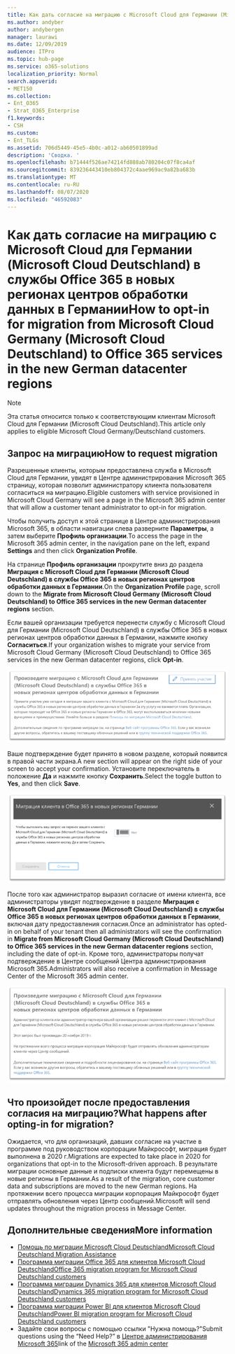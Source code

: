 ```yaml
---
title: Как дать согласие на миграцию с Microsoft Cloud для Германии (Microsoft Cloud Deutschland) в службы Office 365 в новых регионах центров обработки данных в Германии
ms.author: andyber
author: andybergen
manager: laurawi
ms.date: 12/09/2019
audience: ITPro
ms.topic: hub-page
ms.service: o365-solutions
localization_priority: Normal
search.appverid:
- MET150
ms.collection:
- Ent_O365
- Strat_O365_Enterprise
f1.keywords:
- CSH
ms.custom:
- Ent_TLGs
ms.assetid: 706d5449-45e5-4b0c-a012-ab60501899ad
description: 'Сводка. '
ms.openlocfilehash: b71444f526ae74214fd888ab780204c07f8ca4af
ms.sourcegitcommit: 839236443410eb804372c4aae969ac9a82ba683b
ms.translationtype: MT
ms.contentlocale: ru-RU
ms.lasthandoff: 08/07/2020
ms.locfileid: "46592083"
---
```

# <a name="how-to-opt-in-for-migration-from-microsoft-cloud-germany-microsoft-cloud-deutschland-to-office-365-services-in-the-new-german-datacenter-regions"></a><span data-ttu-id="1e368-103">Как дать согласие на миграцию с Microsoft Cloud для Германии (Microsoft Cloud Deutschland) в службы Office 365 в новых регионах центров обработки данных в Германии</span><span class="sxs-lookup"><span data-stu-id="1e368-103">How to opt-in for migration from Microsoft Cloud Germany (Microsoft Cloud Deutschland) to Office 365 services in the new German datacenter regions</span></span>

>[!Note]
><span data-ttu-id="1e368-104">Эта статья относится только к соответствующим клиентам Microsoft Cloud для Германии (Microsoft Cloud Deutschland).</span><span class="sxs-lookup"><span data-stu-id="1e368-104">This article only applies to eligible Microsoft Cloud Germany/Deutschland customers.</span></span>
>

## <a name="how-to-request-migration"></a><span data-ttu-id="1e368-105">Запрос на миграцию</span><span class="sxs-lookup"><span data-stu-id="1e368-105">How to request migration</span></span>

<span data-ttu-id="1e368-106">Разрешенные клиенты, которым предоставлена служба в Microsoft Cloud для Германии, увидят в Центре администрирования Microsoft 365 страницу, которая позволит администратору клиента пользователя согласиться на миграцию.</span><span class="sxs-lookup"><span data-stu-id="1e368-106">Eligible customers with service provisioned in Microsoft Cloud Germany will see a page in the Microsoft 365 admin center that will allow a customer tenant administrator to opt-in for migration.</span></span>

<span data-ttu-id="1e368-107">Чтобы получить доступ к этой странице в Центре администрирования Microsoft 365, в области навигации слева разверните **Параметры**, а затем выберите **Профиль организации**.</span><span class="sxs-lookup"><span data-stu-id="1e368-107">To access the page in the Microsoft 365 admin center, in the navigation pane on the left, expand **Settings** and then click **Organization Profile**.</span></span>

<span data-ttu-id="1e368-108">На странице **Профиль организации** прокрутите вниз до раздела **Миграция с Microsoft Cloud для Германии (Microsoft Cloud Deutschland) в службы Office 365 в новых регионах центров обработки данных в Германии**.</span><span class="sxs-lookup"><span data-stu-id="1e368-108">On the **Organization Profile** page, scroll down to the **Migrate from Microsoft Cloud Germany (Microsoft Cloud Deutschland) to Office 365 services in the new German datacenter regions** section.</span></span>

<span data-ttu-id="1e368-109">Если вашей организации требуется перенести службу с Microsoft Cloud для Германии (Microsoft Cloud Deutschland) в службы Office 365 в новых регионах центров обработки данных в Германии, нажмите кнопку **Согласиться**.</span><span class="sxs-lookup"><span data-stu-id="1e368-109">If your organization wishes to migrate your service from Microsoft Cloud Germany (Microsoft Cloud Deutschland) to Office 365 services in the new German datacenter regions, click **Opt-in**.</span></span>
 
![Предоставление согласия](./media/ms-cloud-germany-migration-opt-in/tenant-migration.png)

<span data-ttu-id="1e368-111">Ваше подтверждение будет принято в новом разделе, который появится в правой части экрана.</span><span class="sxs-lookup"><span data-stu-id="1e368-111">A new section will appear on the right side of your screen to accept your confirmation.</span></span> <span data-ttu-id="1e368-112">Установите переключатель в положение **Да** и нажмите кнопку **Сохранить**.</span><span class="sxs-lookup"><span data-stu-id="1e368-112">Select the toggle button to **Yes**, and then click **Save**.</span></span>
 
![Принятие согласия](./media/ms-cloud-germany-migration-opt-in/tenant-migration-new-regions.png)

<span data-ttu-id="1e368-114">После того как администратор выразил согласие от имени клиента, все администраторы увидят подтверждение в разделе **Миграция с Microsoft Cloud для Германии (Microsoft Cloud Deutschland) в службы Office 365 в новых регионах центров обработки данных в Германии**, включая дату предоставления согласия.</span><span class="sxs-lookup"><span data-stu-id="1e368-114">Once an administrator has opted-in on behalf of your tenant then all administrators will see the confirmation in **Migrate from Microsoft Cloud Germany (Microsoft Cloud Deutschland) to Office 365 services in the new German datacenter regions** section, including the date of opt-in.</span></span> <span data-ttu-id="1e368-115">Кроме того, администраторы получат подтверждение в Центре сообщений Центра администрирования Microsoft 365.</span><span class="sxs-lookup"><span data-stu-id="1e368-115">Administrators will also receive a confirmation in Message Center of the Microsoft 365 admin center.</span></span> 
 
![Подтверждение согласия](./media/ms-cloud-germany-migration-opt-in/tenant-migration2.png)

## <a name="what-happens-after-opting-in-for-migration"></a><span data-ttu-id="1e368-117">Что произойдет после предоставления согласия на миграцию?</span><span class="sxs-lookup"><span data-stu-id="1e368-117">What happens after opting-in for migration?</span></span>

<span data-ttu-id="1e368-118">Ожидается, что для организаций, давших согласие на участие в программе под руководством корпорации Майкрософт, миграция будет выполнена в 2020 г.</span><span class="sxs-lookup"><span data-stu-id="1e368-118">Migrations are expected to take place in 2020 for organizations that opt-in to the Microsoft-driven approach.</span></span>  <span data-ttu-id="1e368-119">В результате миграции основные данные и подписки клиента будут перемещены в новые регионы в Германии.</span><span class="sxs-lookup"><span data-stu-id="1e368-119">As a result of the migration, core customer data and subscriptions are moved to the new German regions.</span></span>  <span data-ttu-id="1e368-120">На протяжении всего процесса миграции корпорация Майкрософт будет отправлять обновления через Центр сообщений.</span><span class="sxs-lookup"><span data-stu-id="1e368-120">Microsoft will send updates throughout the migration process in Message Center.</span></span>

## <a name="more-information"></a><span data-ttu-id="1e368-121">Дополнительные сведения</span><span class="sxs-lookup"><span data-stu-id="1e368-121">More information</span></span>

- [<span data-ttu-id="1e368-122">Помощь по миграции Microsoft Cloud Deutschland</span><span class="sxs-lookup"><span data-stu-id="1e368-122">Microsoft Cloud Deutschland Migration Assistance</span></span>](https://aka.ms/germanymigrateassist)
- [<span data-ttu-id="1e368-123">Программа миграции Office 365 для клиентов Microsoft Cloud Deutschland</span><span class="sxs-lookup"><span data-stu-id="1e368-123">Office 365 migration program for Microsoft Cloud Deutschland customers</span></span>](https://aka.ms/office365germanymove)
- [<span data-ttu-id="1e368-124">Программа миграции Dynamics 365 для клиентов Microsoft Cloud Deutschland</span><span class="sxs-lookup"><span data-stu-id="1e368-124">Dynamics 365 migration program for Microsoft Cloud Deutschland customers</span></span>](https://aka.ms/d365ceoptin)
- [<span data-ttu-id="1e368-125">Программа миграции Power BI для клиентов Microsoft Cloud Deutschland</span><span class="sxs-lookup"><span data-stu-id="1e368-125">Power BI migration program for Microsoft Cloud Deutschland customers</span></span>](https://aka.ms/pbioptin)
- <span data-ttu-id="1e368-126">Задайте свои вопросы с помощью ссылки "Нужна помощь?"</span><span class="sxs-lookup"><span data-stu-id="1e368-126">Submit questions using the “Need Help?”</span></span> <span data-ttu-id="1e368-127">в [Центре администрирования Microsoft 365](https://portal.office.de/)</span><span class="sxs-lookup"><span data-stu-id="1e368-127">link of the [Microsoft 365 admin center](https://portal.office.de/)</span></span>
